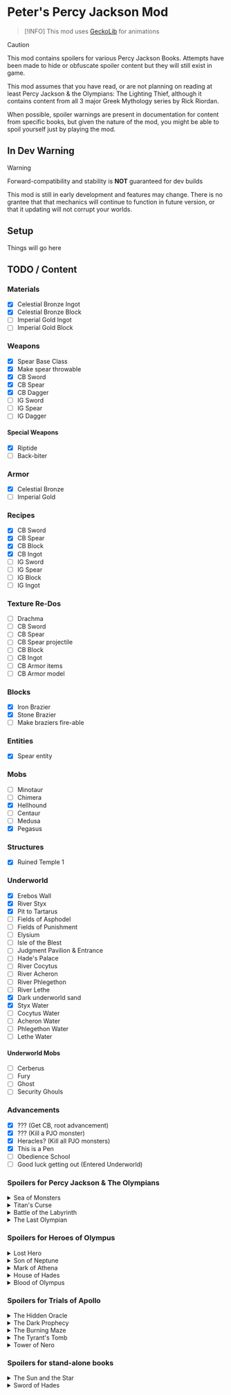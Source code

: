 # Peter's Percy Jackson Mod

> [!INFO]
> This mod uses [GeckoLib](https://www.curseforge.com/minecraft/mc-mods/geckolib) for animations

> [!CAUTION]
> This mod contains spoilers for various Percy Jackson Books.
> Attempts have been made to hide or obfuscate spoiler content but they will still exist in game.

This mod assumes that you have read, or are not planning on reading at least Percy Jackson & the Olympians: The Lighting Thief, although it contains content from all 3 major Greek Mythology series by Rick Riordan.

When possible, spoiler warnings are present in documentation for content from specific books, but given the nature of the mod, you might be able to spoil yourself just by playing the mod.

## In Dev Warning

> [!WARNING]
> Forward-compatibility and stability is **NOT** guaranteed for dev builds

This mod is still in early development and features may change.
There is no grantee that that mechanics will continue to function in future version, or that it updating will not corrupt your worlds.

## Setup

Things will go here

## TODO / Content

### Materials
- [x] Celestial Bronze Ingot
- [x] Celestial Bronze Block
- [ ] Imperial Gold Ingot
- [ ] Imperial Gold Block

### Weapons
- [x] Spear Base Class
- [x] Make spear throwable
- [x] CB Sword
- [x] CB Spear
- [x] CB Dagger
- [ ] IG Sword
- [ ] IG Spear
- [ ] IG Dagger

#### Special Weapons
- [x] Riptide
- [ ] Back-biter

### Armor
- [x] Celestial Bronze
- [ ] Imperial Gold

### Recipes
- [x] CB Sword
- [x] CB Spear
- [x] CB Block
- [x] CB Ingot
- [ ] IG Sword
- [ ] IG Spear
- [ ] IG Block
- [ ] IG Ingot

### Texture Re-Dos
- [ ] Drachma
- [ ] CB Sword
- [ ] CB Spear
- [ ] CB Spear projectile
- [ ] CB Block
- [ ] CB Ingot
- [ ] CB Armor items
- [ ] CB Armor model

### Blocks
- [x] Iron Brazier
- [x] Stone Brazier
- [ ] Make braziers fire-able

### Entities
- [x] Spear entity

### Mobs
- [ ] Minotaur
- [ ] Chimera
- [x] Hellhound
- [ ] Centaur
- [ ] Medusa
- [x] Pegasus

### Structures
- [x] Ruined Temple 1

### Underworld
- [x] Erebos Wall
- [x] River Styx
- [x] Pit to Tartarus
- [ ] Fields of Asphodel
- [ ] Fields of Punishment
- [ ] Elysium
- [ ] Isle of the Blest
- [ ] Judgment Pavilion & Entrance
- [ ] Hade's Palace
- [ ] River Cocytus
- [ ] River Acheron
- [ ] River Phlegethon
- [ ] River Lethe
- [x] Dark underworld sand
- [x] Styx Water
- [ ] Cocytus Water
- [ ] Acheron Water
- [ ] Phlegethon Water
- [ ] Lethe Water
#### Underworld Mobs
- [ ] Cerberus
- [ ] Fury
- [ ] Ghost
- [ ] Security Ghouls

### Advancements
- [x] ??? (Get CB, root advancement)
- [x] ??? (Kill a PJO monster)
- [x] Heracles? (Kill all PJO monsters)
- [x] This is a Pen
- [ ] Obedience School
- [ ] Good luck getting out (Entered Underworld)

### Spoilers for Percy Jackson & The Olympians

<details>
    <summary>Sea of Monsters</summary>

> #### Mobs
> - [ ] [Laistrygonian Giants](https://riordan.fandom.com/wiki/Laistrygonian_Giant)
> - [ ] [Colchis Bulls](https://riordan.fandom.com/wiki/Colchis_Bull)
> - [ ] Cyclops
> - [ ] [Stymphalian Birds](https://riordan.fandom.com/wiki/Stymphalian_Birds)
> - [ ] [Scythian Dracaena](https://riordan.fandom.com/wiki/Scythian_Dracaena)
> - [ ] Hydra

</details>

<details>
    <summary>Titan's Curse</summary>

> #### Mobs
> - [ ] [Manticore](https://riordan.fandom.com/wiki/Manticore)
> - [ ] [Spartol](https://riordan.fandom.com/wiki/Skeleton_Warrior)
> - [ ] [Nemean Lion](https://riordan.fandom.com/wiki/Nemean_Lion)
> 
> #### Structures
> - [ ] Garden of the Hesperides?

</details>

<details>
    <summary>Battle of the Labyrinth</summary>

> #### The Labyrinth
> - [x] Dimension
> - [x] Dimension gen
> - [ ] Entrances
> - [x] Stone type
> - [x] Cobblestone type
> - [x] Stone Brick type
> - [x] Brick type
> - [x] Mud Brick type
> - [x] Straight corridor section
> - [x] Cross corridor section
> - [ ] Corner corridor section
> - [ ] T corridor section
> - [ ] End corridor section
> - [x] Straight corridor with room section
> - [ ] Cross corridor with room section
> - [ ] Corner corridor with room section
> - [ ] T corridor with room section
> - [ ] End corridor with room section
> 
> #### Mobs
> - [x] [Empousai](https://riordan.fandom.com/wiki/Empousa)
> - [ ] [Telekhines](https://riordan.fandom.com/wiki/Telekhine)
> - [ ] [Sphinx](https://riordan.fandom.com/wiki/Sphinx)
> 
> #### Special Weapons
> - [ ] Stygian Iron Sword
> - [ ] Throwable blue plastic hairbrush

</details>

<details>
    <summary>The Last Olympian</summary>

> #### Structures
> - [ ] Door of Orpheus

</details>

### Spoilers for Heroes of Olympus

<details>
    <summary>Lost Hero</summary>

> Nothing here yet

</details>

<details>
    <summary>Son of Neptune</summary>

> #### Special Weapons
> - [ ] Franks' Spartol Spear

</details>

<details>
    <summary>Mark of Athena</summary>
    
> #### Tartarus
> - [ ] Dimension
> - [ ] Entrance from underworld (pit)
> - [ ] Entrance from overworld
> 
> #### Advancements
> - [ ] Why did you do that (fall from the underworld to Tartarus via the pit)
> - [ ] The long fall (fall from the overworld to Tartarus)

</details>

<details>
    <summary>House of Hades</summary>
 
> #### Tartarus
> - [ ] Deadly air
> - [ ] Outer step
> - [ ] Underworld rivers
> - [ ] Damasen's Swamp
> - [ ] Maeonian drakon
> - [ ] Hermes shrine
> - [ ] Mansion of Night
> - [ ] Heart
> 
> #### Advancements
> - [ ] ??? (exit Tartarus)
>
> #### Structures
> - [ ] House of Hades? (as entrance for underworld?)

</details>

<details>
    <summary>Blood of Olympus</summary>

> Nothing here yet

</details>

### Spoilers for Trials of Apollo

<details>
    <summary>The Hidden Oracle</summary>

> Nothing here yet

</details>

<details>
    <summary>The Dark Prophecy</summary>

> Nothing here yet

</details>

<details>
    <summary>The Burning Maze</summary>

> Nothing here yet

</details>

<details>
    <summary>The Tyrant's Tomb</summary>

> Nothing here yet

</details>

<details>
    <summary>Tower of Nero</summary>
    
> #### Tartarus
> - [ ] Edge of chaos

</details>

### Spoilers for stand-alone books

<details>
    <summary>The Sun and the Star</summary>
    
> #### Underworld
> - [ ] Troglodyte caves
> 
> #### Advancements
> - [ ] The easy way (enter Tartarus from the underworld in a boat)

</details>

<details>
    <summary>Sword of Hades</summary>

> Nothing here yet

</details>